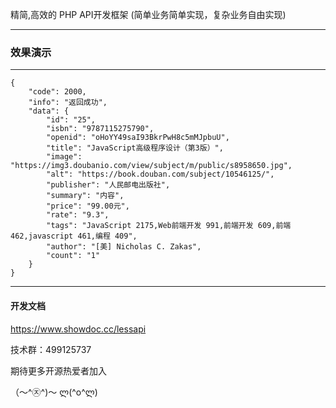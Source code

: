 精简,高效的 PHP API开发框架 (简单业务简单实现，复杂业务自由实现)

------


<h3>效果演示</h3>

------

```
{
    "code": 2000,
    "info": "返回成功",
    "data": {
        "id": "25",
        "isbn": "9787115275790",
        "openid": "oHoYY49saI93BkrPwH8c5mMJpbuU",
        "title": "JavaScript高级程序设计（第3版）",
        "image": "https://img3.doubanio.com/view/subject/m/public/s8958650.jpg",
        "alt": "https://book.douban.com/subject/10546125/",
        "publisher": "人民邮电出版社",
        "summary": "内容",
        "price": "99.00元",
        "rate": "9.3",
        "tags": "JavaScript 2175,Web前端开发 991,前端开发 609,前端 462,javascript 461,编程 409",
        "author": "[美] Nicholas C. Zakas",
        "count": "1"
    }
}
```

------

<h4>开发文档</h4>

https://www.showdoc.cc/lessapi
 
技术群：499125737

期待更多开源热爱者加入 

（〜^㉨^)〜  ლ(^o^ლ)　